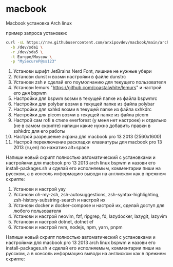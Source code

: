 # macbook
Macbook установка Arch linux

пример запроса установки:
```bash
curl -sL https://raw.githubusercontent.com/arxipovdev/macbook/main/arch_macbook_install.sh | sudo bash -s -- \
  -b /dev/sda1 \
  -r /dev/sda5 \
  -t Europe/Moscow \
  -p "MySecureP@ss123"
```

1. Установи шрифт JetBrains Nerd Font, лишние не нужные убери
2. Установи dunst и возми настройки в файле dunstrc
3. Установи zsh и сделай его поумолчанию для текущего пользователя
4. Установи lemurs "https://github.com/coastalwhite/lemurs" и настрой его дня bspwm
5. Настройки для bspwm возми в текущей папке из файла bspwmrc
6. Настройки для polybar возми в текущей папке из файла polybar
7. Настройки для sxhkd возми в текущей папке из файла sxhkdrc
8. Настройки для picom возми в текущей папке из файла picom
9. Настрой сам rofi в стиле everforest (у меня нет настроек) и отдельно (не в самом скрипте) напиши какие нужно добавить правки в sxhkdrc для его работы
10. Настрой разрешение экрана для macbook pro 13 2013 (2560x1600)
11. Настрой переключение раскладки клавиатуры для macbook pro 13 2013 (ru,en) по нажатию alt+space

Напиши новый скрипт полностью автоматический с установками и настройкми для macbook pro 13 2013 arch linux bspwm и назови его install-packages.sh и сделай его исполняемым, комментарии пиши на русском, а в консоль информацию выводи на англиском как в прежнем скрипте:
1. Установи и настрой yay
2. Установи oh-my-zsh, zsh-autosuggestions, zsh-syntax-highlighting, zsh-history-substring-search и настрой их
3. Установи docker и docker-compose и настрой их, сделай доступ для любого пользователя
4. Установи и настрой neovim, fzf, ripgrep, fd, lazydocker, lazygit, lazyvim
5. Установи и настрой dotnet, dotnet ef
6. Установи и настрой nvm, nodejs, npm, yarn, pnpm


Напиши новый скрипт полностью автоматический с установками и настройкми для macbook pro 13 2013 arch linux bspwm и назови его install-packages.sh и сделай его исполняемым, комментарии пиши на русском, а в консоль информацию выводи на англиском как в прежнем скрипте: